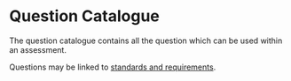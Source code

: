 # Question Catalogue
The question catalogue contains all the question which can be used within an assessment.

Questions may be linked to [standards and requirements](/concepts/standards-requirements.md).